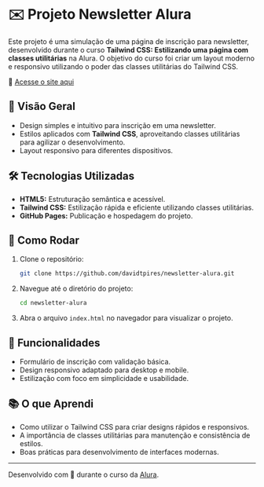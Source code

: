 # ✉️ Projeto Newsletter Alura

Este projeto é uma simulação de uma página de inscrição para newsletter, desenvolvido durante o curso **Tailwind CSS: Estilizando uma página com classes utilitárias** na Alura. O objetivo do curso foi criar um layout moderno e responsivo utilizando o poder das classes utilitárias do Tailwind CSS.

🔗 [Acesse o site aqui](https://davidtpires.github.io/aluranewsletter/)

## 🎨 Visão Geral

- Design simples e intuitivo para inscrição em uma newsletter.
- Estilos aplicados com **Tailwind CSS**, aproveitando classes utilitárias para agilizar o desenvolvimento.
- Layout responsivo para diferentes dispositivos.

## 🛠️ Tecnologias Utilizadas

- **HTML5:** Estruturação semântica e acessível.
- **Tailwind CSS:** Estilização rápida e eficiente utilizando classes utilitárias.
- **GitHub Pages:** Publicação e hospedagem do projeto.

## 🚀 Como Rodar

1. Clone o repositório:
   ```bash
   git clone https://github.com/davidtpires/newsletter-alura.git
   ```

2. Navegue até o diretório do projeto:
   ```bash
   cd newsletter-alura
   ```

3. Abra o arquivo `index.html` no navegador para visualizar o projeto.

## 🌟 Funcionalidades

- Formulário de inscrição com validação básica.
- Design responsivo adaptado para desktop e mobile.
- Estilização com foco em simplicidade e usabilidade.

## 📚 O que Aprendi

- Como utilizar o Tailwind CSS para criar designs rápidos e responsivos.
- A importância de classes utilitárias para manutenção e consistência de estilos.
- Boas práticas para desenvolvimento de interfaces modernas.

---

Desenvolvido com 💙 durante o curso da [Alura](https://cursos.alura.com.br/).
